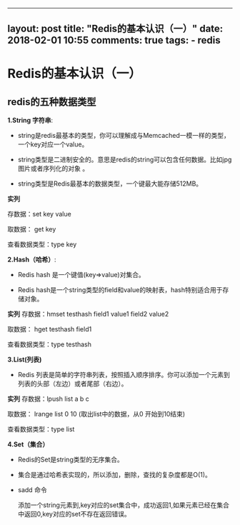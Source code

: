 
---
layout: post
title: "Redis的基本认识（一）"
date: 2018-02-01 10:55
comments: true
tags: 
	- redis
---

# Redis的基本认识（一）  #
## redis的五种数据类型 ##
**1.String 字符串**:

- string是redis最基本的类型，你可以理解成与Memcached一模一样的类型，一个key对应一个value。

- string类型是二进制安全的。意思是redis的string可以包含任何数据。比如jpg图片或者序列化的对象 。
- string类型是Redis最基本的数据类型，一个键最大能存储512MB。 

**实列**

 存数据：set key value
 
 取数据： get key

 查看数据类型：type key


**2.Hash（哈希）**:

- Redis hash 是一个键值(key=>value)对集合。

- Redis hash是一个string类型的field和value的映射表，hash特别适合用于存储对象。

**实列**
 存数据：hmset testhash field1 value1 field2 value2
 
 取数据： hget testhash field1


 查看数据类型：type testhash

**3.List(列表)**

- Redis 列表是简单的字符串列表，按照插入顺序排序。你可以添加一个元素到列表的头部（左边）或者尾部（右边）。

**实列**
 存数据：lpush list a b c 
 
 取数据： lrange list 0 10  (取出list中的数据，从0 开始到10结束)


 查看数据类型：type list

**4.Set（集合）**

- Redis的Set是string类型的无序集合。



- 集合是通过哈希表实现的，所以添加，删除，查找的复杂度都是O(1)。


- sadd 命令

   添加一个string元素到,key对应的set集合中，成功返回1,如果元素已经在集合中返回0,key对应的set不存在返回错误。